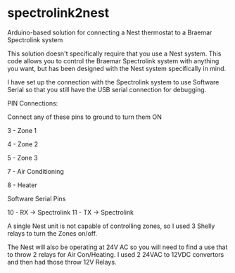 # spectrolink2nest
Arduino-based solution for connecting a Nest thermostat to a Braemar Spectrolink system

This solution doesn't specifically require that you use a Nest system. This code allows you to control the Braemar Spectrolink system with anything you want, but has been designed with the Nest system specifically in mind.

I have set up the connection with the Spectrolink system to use Software Serial so that you still have the USB serial connection for debugging.

PIN Connections:

Connect any of these pins to ground to turn them ON

3 - Zone 1

4 - Zone 2

5 - Zone 3

7 - Air Conditioning

8 - Heater

Software Serial Pins

10 - RX -> Spectrolink
11 - TX -> Spectrolink

A single Nest unit is not capable of controlling zones, so I used 3 Shelly relays to turn the Zones on/off.

The Nest will also be operating at 24V AC so you will need to find a use that to throw 2 relays for Air Con/Heating. I used 2 24VAC to 12VDC convertors and then had those throw 12V Relays.
